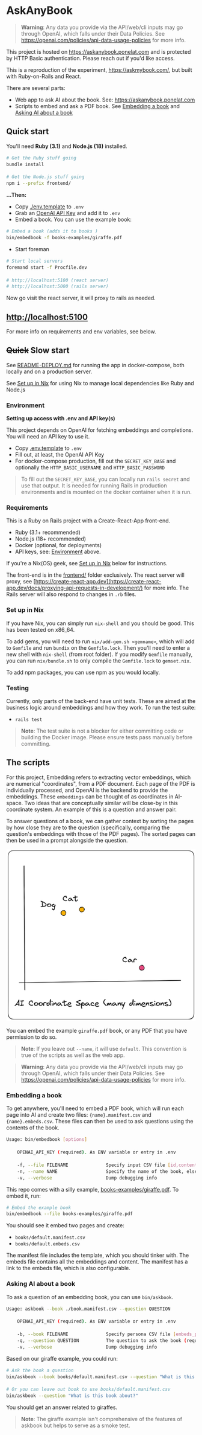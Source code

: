 # AskAnyBook

> **Warning**: Any data you provide via the API/web/cli inputs may go through OpenAI, which falls under their Data Policies. See https://openai.com/policies/api-data-usage-policies for more info.

This project is hosted on https://askanybook.ponelat.com and is protected by HTTP Basic authentication. Please reach out if you'd like access.

This is a reproduction of the experiment, https://askmybook.com/, but built with Ruby-on-Rails and React.

There are several parts:

- Web app to ask AI about the book. See: https://askanybook.ponelat.com
- Scripts to embed and ask a PDF book. See [Embedding a book](#embedding-a-book) and [Asking AI about a book](#asking-ai-about-a-book)

## Quick start

You'll need **Ruby (3.1)** and **Node.js (18)** installed.

```sh
# Get the Ruby stuff going
bundle install

# Get the Node.js stuff going
npm i --prefix frontend/
```

**...Then:** 

- Copy [./env.template](./.env.template) to `.env`
- Grab an [OpenAI API Key](https://platform.openai.com/account/api-keys) and add it to `.env`
- Embed a book. You can use the example book:

```sh
# Embed a book (adds it to books )
bin/embedbook -f books-examples/giraffe.pdf
```

- Start foreman

```sh
# Start local servers
foremand start -f Procfile.dev

# http://localhost:5100 (react server)
# http://localhost:5000 (rails server)
```

Now go visit the react server, it will proxy to rails as needed. 

<h2> <a href="http://localhost:5100">http://localhost:5100</a></h2>

For more info on requirements and env variables, see below.

## ~~Quick~~ Slow start

See [README-DEPLOY.md](./README-DEPLOY.md) for running the app in docker-compose, both locally and on a production server.

See [Set up in Nix](#set-up-in-nix) for using Nix to manage local dependencies like Ruby and Node.js

### Environment

**Setting up access with .env and API key(s)**

This project depends on OpenAI for fetching embeddings and completions. You will need an API key to use it.

- Copy [.env.template](.env.template) to `.env`
- Fill out, at least, the OpenAI API Key
- For docker-compose production, fill out the `SECRET_KEY_BASE` and optionally the `HTTP_BASIC_USERNAME` and `HTTP_BASIC_PASSWORD`

> To fill out the `SECRET_KEY_BASE`, you can locally run `rails secret` and use that output. It is needed for running Rails in production environments and is mounted on the docker container when it is run.


### Requirements

This is a Ruby on Rails project with a Create-React-App front-end.

- Ruby (3.1+ recommended)
- Node.js (18+ recommended)
- Docker (optional, for deployments)
- API keys, see: [Environment](#environment) above.

If you're a Nix(OS) geek, see [Set up in Nix](#set-up-in-nix) below for instructions.

The front-end is in the [frontend/](frontend/) folder exclusively. The react server will proxy, see [https://create-react-app.dev](https://create-react-app.dev/docs/proxying-api-requests-in-development/) for more info.
The Rails server will also respond to changes in `.rb` files.

### Set up in Nix

If you have Nix, you can simply run `nix-shell` and you should be good.
This has been tested on x86_64.

To add gems, you will need to run `nix/add-gem.sh <gemname>`, which will add to `Gemfile` and run `bundix` on the `Gemfile.lock`. Then you'll need to enter a new shell with `nix-shell` (from root folder). If you modify `Gemfile` manually, you can run `nix/bundle.sh` to only compile the `Gemfile.lock` to `gemset.nix`.

To add npm packages, you can use npm as you would locally.

### Testing

Currently, only parts of the back-end have unit tests. These are aimed at the business logic around embeddings and how they work. To run the test suite:

- `rails test`

> **Note**: The test suite is not a blocker for either committing code or building the Docker image. Please ensure tests pass manually before committing.


## The scripts


For this project, Embedding refers to extracting vector embeddings, which are numerical "coordinates", from a PDF document. Each page of the PDF is individually processed, and OpenAI is the backend to provide the embeddings.
These `embeddings` can be thought of as coordinates in AI-space. Two ideas that are conceptually similar will be close-by in this coordinate system.
An example of this is a question and answer pair.

To answer questions of a book, we can gather context by sorting the pages by how close they are to the question (specifically, comparing the question's embeddings with those of the PDF pages). The sorted pages can then be used in a prompt alongside the question. 

![AI Coordinate Space Diagram](./images/ai-coordinate-space.png)

You can embed the example `giraffe.pdf` book, or any PDF that you have permission to do so.

> **Note**: If you leave out `--name`, it will use `default`. This convention is true of the scripts as well as the web app.


> **Warning**: Any data you provide via the API/web/cli inputs may go through OpenAI, which falls under their Data Policies. See https://openai.com/policies/api-data-usage-policies for more info.


### Embedding a book

To get anywhere, you'll need to embed a PDF book, which will run each page into AI and create two files: `{name}.manifest.csv` and `{name}.embeds.csv`. These files can then be used to ask questions using the contents of the book.

```sh
Usage: bin/embedbook [options]

	OPENAI_API_KEY (required). As ENV variable or entry in .env

    -f, --file FILENAME              Specify input CSV file [id,content] (required)
    -n, --name NAME                  Specify the name of the book, else it will be called "default" for use with the web app
    -v, --verbose                    Dump debugging info
```

This repo comes with a silly example, [books-examples/giraffe.pdf](books-examples/giraffe.pdf). To embed it, run:

```sh
# Embed the example book
bin/embedbook --file books-examples/giraffe.pdf
```

You should see it embed two pages and create:
- `books/default.manifest.csv`
- `books/default.embeds.csv`

The manifest file includes the template, which you should tinker with. The embeds file contains all the embeddings and content. The manifest has a link to the embeds file, which is also configurable.

### Asking AI about a book

To ask a question of an embedding book, you can use `bin/askbook`. 

```sh
Usage: askbook --book ./book.manifest.csv --question QUESTION

	OPENAI_API_KEY (required). As ENV variable or entry in .env

    -b, --book FILENAME              Specify persona CSV file [embeds_path,prompt_template] else defaults to books/default.manifest.csv
    -q, --question QUESTION          The question to ask the book (required). Typically wrapped in quotes
    -v, --verbose                    Dump debugging info
```

Based on our giraffe example, you could run:

```sh
# Ask the book a question
bin/askbook --book books/default.manifest.csv --question "What is this book about?"

# Or you can leave out book to use books/default.manifest.csv
bin/askbook --question "What is this book about?"
```

You should get an answer related to giraffes.

> **Note**: The giraffe example isn't comprehensive of the features of askbook but helps to serve as a smoke test.
